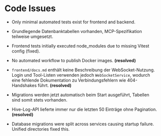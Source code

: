 # Code Issues

- Only minimal automated tests exist for frontend and backend.
- Grundlegende Datenbanktabellen vorhanden, MCP-Spezifikation teilweise umgesetzt.
- Frontend tests initially executed node_modules due to missing Vitest config (fixed).
- No automated workflow to publish Docker images. **(resolved)**

- `frontend/docs.md` enthält keine Beschreibung der WebSocket-Nutzung. Login und Tool-Listen verwenden jedoch `WebSocketService`, wodurch eine fehlende Dokumentation zu Verbindungsfehlern wie 404-Handshakes führt. **(resolved)**
- Migrations werden jetzt automatisch beim Start ausgeführt, Tabellen sind somit stets vorhanden.
- Hive-Log-API lieferte immer nur die letzten 50 Einträge ohne Pagination. **(resolved)**
- Database migrations were split across services causing startup failure. Unified directories fixed this.
